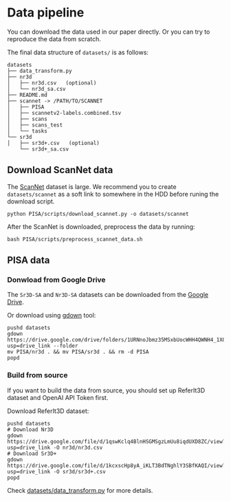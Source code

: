 # Data pipeline

You can download the data used in our paper directly. Or you can try to reproduce the data from scratch.

The final data structure of `datasets/` is as follows:
```
datasets
├── data_transform.py
├── nr3d
│   ├── nr3d.csv   (optional)
│   └── nr3d_sa.csv
├── README.md
├── scannet -> /PATH/TO/SCANNET
│   ├── PISA
│   ├── scannetv2-labels.combined.tsv
│   ├── scans
│   ├── scans_test
│   └── tasks
└── sr3d
│   ├── sr3d+.csv   (optional)
    └── sr3d+_sa.csv
```

## Download ScanNet data

The [ScanNet](http://www.scan-net.org/) dataset is large.
We recommend you to create `datasets/scannet` as a soft link to somewhere in the HDD before runing the download script.

```shell
python PISA/scripts/download_scannet.py -o datasets/scannet
```

After the ScanNet is downloaded, preprocess the data by running:
```shell
bash PISA/scripts/preprocess_scannet_data.sh
```

## PISA data

### Donwload from Google Drive

The `Sr3D-SA` and `Nr3D-SA` datasets can be downloaded from the [Google Drive](https://drive.google.com/drive/folders/1URNnoJbmz35MSxbUocWHH4QWNH4_1XQS?usp=drive_link).

Or download using [gdown](https://github.com/wkentaro/gdown) tool:
```shell
pushd datasets
gdown https://drive.google.com/drive/folders/1URNnoJbmz35MSxbUocWHH4QWNH4_1XQS?usp=drive_link --folder
mv PISA/nr3d . && mv PISA/sr3d . && rm -d PISA
popd
```

### Build from source

If you want to build the data from source, you should set up ReferIt3D dataset and OpenAI API Token first.

Download ReferIt3D dataset:
```shell
pushd datasets
# Download Nr3D
gdown https://drive.google.com/file/d/1qswKclq4BlnHSGMSgzLmUu8iqdUXD8ZC/view?usp=drive_link -O nr3d/nr3d.csv
# Download Sr3D+
gdown https://drive.google.com/file/d/1kcxscHp8yA_iKLT3BdTNghlY3SBfKAQI/view?usp=drive_link -O sr3d/sr3d+.csv
popd
```

Check [datasets/data_transform.py](data_transform.py) for more details.
